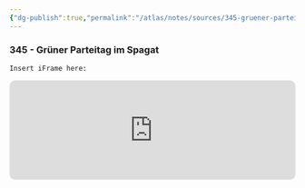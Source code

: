 ```yaml
---
{"dg-publish":true,"permalink":"/atlas/notes/sources/345-gruener-parteitag-im-spagat/","tags":["class/sourceNote","subclass/podcast"],"noteIcon":""}
---
```


### 345 - Grüner Parteitag im Spagat 
`Insert iFrame here:`
<iframe allow="autoplay *; encrypted-media *; fullscreen *; clipboard-write" frameborder="0" height="175" style="width:100%;max-width:660px;overflow:hidden;border-radius:10px;" sandbox="allow-forms allow-popups allow-same-origin allow-scripts allow-storage-access-by-user-activation allow-top-navigation-by-user-activation" src="https://embed.podcasts.apple.com/de/podcast/folge-345-gr%C3%BCner-parteitag-im-spagat/id1273088485?i=1000636679461"></iframe>




